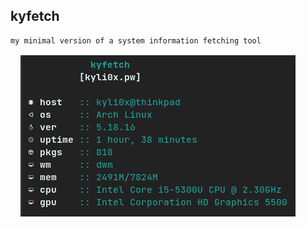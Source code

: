 ## kyfetch
<code><pre>my minimal version of a system information fetching tool
<br>
</code> 
![screenshot-01](img.png)
